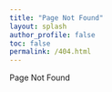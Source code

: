 ```yaml
---
title: "Page Not Found"
layout: splash
author_profile: false
toc: false
permalink: /404.html
---
```


Page Not Found
